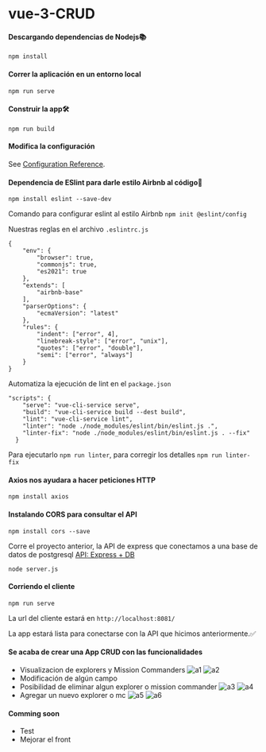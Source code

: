 # vue-3-CRUD

#### Descargando dependencias de Nodejs📚
```
npm install
```

#### Correr la aplicación en un entorno local
```
npm run serve
```

#### Construir la app🛠
```
npm run build
```
#### Modifica la configuración
See [Configuration Reference](https://cli.vuejs.org/config/).

#### Dependencia de ESlint para darle estilo Airbnb al código🤵
`npm install eslint --save-dev`

Comando para configurar eslint al estilo Airbnb
`npm init @eslint/config`

Nuestras reglas en el archivo `.eslintrc.js`
```
{
    "env": {
        "browser": true,
        "commonjs": true,
        "es2021": true
    },
    "extends": [
        "airbnb-base"
    ],
    "parserOptions": {
        "ecmaVersion": "latest"
    },
    "rules": {
        "indent": ["error", 4],
        "linebreak-style": ["error", "unix"],
        "quotes": ["error", "double"],
        "semi": ["error", "always"]
    }
}
```
Automatiza la ejecución de lint en el `package.json`
```
"scripts": {
    "serve": "vue-cli-service serve",
    "build": "vue-cli-service build --dest build",
    "lint": "vue-cli-service lint",
    "linter": "node ./node_modules/eslint/bin/eslint.js .",
    "linter-fix": "node ./node_modules/eslint/bin/eslint.js . --fix"
  }
```
Para ejecutarlo `npm run linter`, para corregir los detalles `npm run linter-fix`
#### Axios nos ayudara a hacer peticiones HTTP
`npm install axios`
#### Instalando CORS para consultar el API
```
npm install cors --save
```

Corre el proyecto anterior, la API de express que conectamos a una base de datos de postgresql [API: Express + DB](https://github.com/UlisesOrnelasR/PrismaDB)

```
node server.js
```

#### Corriendo el cliente

```
npm run serve
```
La url del cliente estará en `http://localhost:8081/`

La app estará lista para conectarse con la API que hicimos anteriormente.✅

#### Se acaba de crear una App CRUD con las funcionalidades
- Visualizacion de explorers y Mission Commanders
![a1](https://user-images.githubusercontent.com/99143567/170149086-1b98e29e-d2e2-43b4-838c-ec4770902fb9.png)
![a2](https://user-images.githubusercontent.com/99143567/170149110-84f60480-2076-447d-a405-12a33ae6fb82.png)
- Modificación de algún campo 
- Posibilidad de eliminar algun explorer o mission commander
![a3](https://user-images.githubusercontent.com/99143567/170149153-da62033f-98ae-4199-901d-a0502a899acd.png)
![a4](https://user-images.githubusercontent.com/99143567/170149167-6d8acfd8-dc66-4b7a-9524-9d8c157c764e.png)
- Agregar un nuevo explorer o mc
![a5](https://user-images.githubusercontent.com/99143567/170149186-3c3bf0d1-b52b-47b4-bc0d-0f07aab76b78.png)
![a6](https://user-images.githubusercontent.com/99143567/170149200-dd116bda-7ced-49bd-83ef-0da993d8fffa.png)

#### Comming soon
- Test
- Mejorar el front

